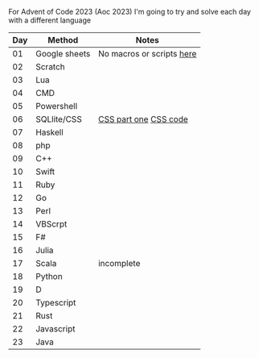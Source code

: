 For Advent of Code 2023 (Aoc 2023) I'm going to try and solve each day with a different language

| Day | Method | Notes |
| -------- | ------- | ------- |
| 01  | Google sheets | No macros or scripts [here](https://docs.google.com/spreadsheets/d/1hVpdPpHFQpHOOXrn07YNOe3mo9AyXxWZEmp06OBeaPs/edit?usp=sharing) |
| 02  | Scratch |  |
| 03  | Lua |  |
| 04  | CMD |  |
| 05  | Powershell |  |
| 06  | SQLlite/CSS | [CSS part one](https://quarknerd.github.io/noJS/AOC-2023-Day6.html/) [CSS code](https://github.com/QuarkNerd/noJS/blob/main/AOC-2023-Day6.html)|
| 07  | Haskell |  |
| 08  | php |  |
| 09  | C++ |  |
| 10  | Swift |  |
| 11  | Ruby |  |
| 12  | Go |  |
| 13  | Perl |  |
| 14  | VBScrpt |  |
| 15  | F# |  |
| 16  | Julia |  |
| 17  | Scala | incomplete |
| 18  | Python |  |
| 19  | D |  |
| 20  | Typescript |  |
| 21  | Rust |  |
| 22  | Javascript |  |
| 23  | Java |  |